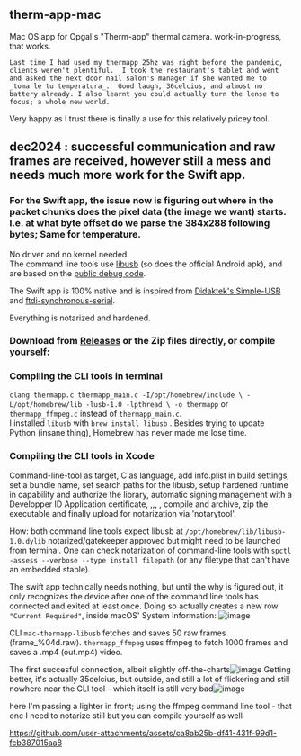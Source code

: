## therm-app-mac 

Mac OS app for Opgal's "Therm-app" thermal camera. work-in-progress, that works.

`Last time I had used my thermapp 25hz was right before the pandemic, clients weren't plentiful.  I took the restaurant's tablet and went and asked the next door nail salon's manager if she wanted me to _tomarle tu temperatura_.  Good laugh, 36celcius, and almost no battery already. I also learnt you could actually turn the lense to focus; a whole new world.`


Very happy as I trust there is finally a use for this relatively pricey tool. 


## dec2024 : successful communication and raw frames are received, however still a mess and **needs much more work** for the Swift app.
### For the Swift app, the issue now is figuring out where in the packet chunks does the pixel data (the image we want) starts. I.e. at what byte offset do we parse the 384x288 following bytes;  Same for temperature.
No driver and no kernel needed.  
The command line tools use [libusb](https://libusb.info/) (so does the official Android apk), and are based on the [public debug code](https://github.com/Pidbip/ThermAppCam). 

The Swift app is 100% native and is inspired from [Didaktek's Simple-USB](https://github.com/didactek/deft-simple-usb) and [ftdi-synchronous-serial](https://github.com/didactek/ftdi-synchronous-serial).  

Everything is notarized and hardened.
### Download from [Releases](https://github.com/Oil3/therm-app-mac/releases) or the Zip files directly, or compile yourself:
### Compiling the CLI tools in terminal
`clang thermapp.c thermapp_main.c -I/opt/homebrew/include \
-L/opt/homebrew/lib -lusb-1.0 -lpthread \
-o thermapp`
or `thermapp_ffmpeg.c` instead of `thermapp_main.c`.  
I installed `libusb` with `brew install libusb` . Besides trying to update Python (insane thing), Homebrew has never made me lose time.
### Compiling the  CLI tools in Xcode
Command-line-tool as target, C as language, add info.plist in build settings, set a bundle name, set search paths for the libusb, setup hardened runtime in capability and authorize the library, automatic signing management with a Developper ID Application certificate, ,,, , compile and archive, zip the executable and finally upload for notarization via 'notarytool'.

How:
both command line tools expect libusb at `/opt/homebrew/lib/libusb-1.0.dylib` 
notarized/gatekeeper approved but might need to be launched from terminal.
One can check notarization of command-line tools with `spctl -assess --verbose --type install filepath` (or any filetype that can't have an embedded staple).

The swift app technically needs nothing, but until the why is figured out, it only recognizes the device after one of the command line tools has connected and exited at least once. Doing so actually creates a new row `"Current Required"`, inside macOS' System Information:
![image](https://github.com/user-attachments/assets/35390954-fd6f-4a34-9524-690b52cae8a0)



CLI 
`mac-thermapp-libusb` fetches and saves 50 raw frames (frame_%04d.raw).
`thermapp_ffmpeg` uses ffmpeg to fetch 1000 frames and saves a .mp4 (out.mp4) video.



The first succesful connection, albeit slightly off-the-charts![image](https://github.com/user-attachments/assets/14af3cde-cebc-459e-8cac-d0cc6eced568)
Getting better, it's actually 35celcius, but outside, and still a lot of flickering and still nowhere near the CLI tool - which itself is still very bad![image](https://github.com/user-attachments/assets/ba353980-bb10-40a0-8fa9-98fec1f0cf00)


here I'm passing a lighter in front; using the ffmpeg command line tool - that one I need to notarize still but you can compile yourself as well

https://github.com/user-attachments/assets/ca8ab25b-df41-431f-99d1-fcb387015aa8

